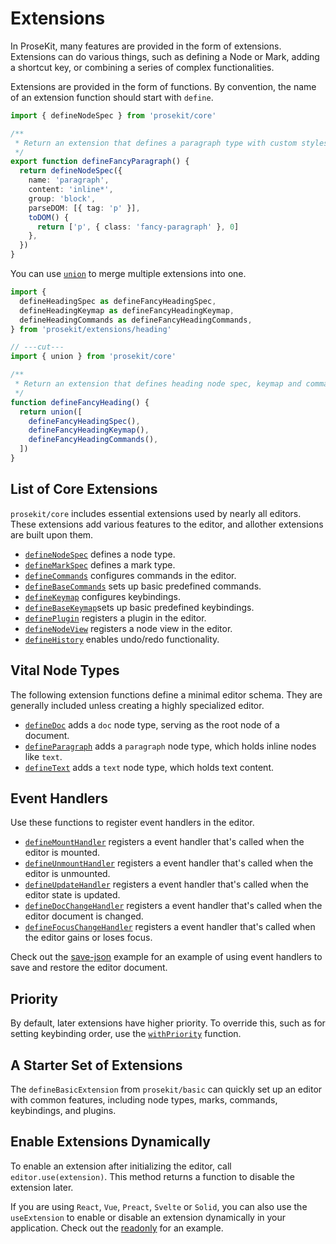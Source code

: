 # Extensions

In ProseKit, many features are provided in the form of extensions. Extensions can do various things, such as defining a Node or Mark, adding a shortcut key, or combining a series of complex functionalities.

Extensions are provided in the form of functions. By convention, the name of an extension function should start with `define`.

```ts twoslash
import { defineNodeSpec } from 'prosekit/core'

/**
 * Return an extension that defines a paragraph type with custom styles.
 */
export function defineFancyParagraph() {
  return defineNodeSpec({
    name: 'paragraph',
    content: 'inline*',
    group: 'block',
    parseDOM: [{ tag: 'p' }],
    toDOM() {
      return ['p', { class: 'fancy-paragraph' }, 0]
    },
  })
}
```

You can use [`union`] to merge multiple extensions into one.

```ts twoslash
import {
  defineHeadingSpec as defineFancyHeadingSpec,
  defineHeadingKeymap as defineFancyHeadingKeymap,
  defineHeadingCommands as defineFancyHeadingCommands,
} from 'prosekit/extensions/heading'

// ---cut---
import { union } from 'prosekit/core'

/**
 * Return an extension that defines heading node spec, keymap and commands.
 */
function defineFancyHeading() {
  return union([
    defineFancyHeadingSpec(),
    defineFancyHeadingKeymap(),
    defineFancyHeadingCommands(),
  ])
}
```

## List of Core Extensions

`prosekit/core` includes essential extensions used by nearly all editors. These
extensions add various features to the editor, and allother extensions are built
upon them.

- [`defineNodeSpec`] defines a node type.
- [`defineMarkSpec`] defines a mark type.
- [`defineCommands`] configures commands in the editor.
- [`defineBaseCommands`] sets up basic predefined commands.
- [`defineKeymap`] configures keybindings.
- [`defineBaseKeymap`]sets up basic predefined keybindings.
- [`definePlugin`] registers a plugin in the editor.
- [`defineNodeView`] registers a node view in the editor.
- [`defineHistory`] enables undo/redo functionality.

## Vital Node Types

The following extension functions define a minimal editor schema. They are
generally included unless creating a highly specialized editor.

- [`defineDoc`] adds a `doc` node type, serving as the root node of a document.
- [`defineParagraph`] adds a `paragraph` node type, which holds inline nodes like `text`.
- [`defineText`] adds a `text` node type, which holds text content.

## Event Handlers

Use these functions to register event handlers in the editor.

- [`defineMountHandler`] registers a event handler that's called when the editor is mounted.
- [`defineUnmountHandler`] registers a event handler that's called when the editor is unmounted.
- [`defineUpdateHandler`] registers a event handler that's called when the editor state is updated.
- [`defineDocChangeHandler`] registers a event handler that's called when the editor document is changed.
- [`defineFocusChangeHandler`] registers a event handler that's called when the editor gains or loses focus.

Check out the [save-json] example for an example of using event handlers to save and restore the editor document.

## Priority

By default, later extensions have higher priority. To override this, such as for setting keybinding order, use the [`withPriority`] function.

## A Starter Set of Extensions

The `defineBasicExtension` from `prosekit/basic` can quickly set up an editor with common features, including node types, marks, commands, keybindings, and plugins.

## Enable Extensions Dynamically

To enable an extension after initializing the editor, call `editor.use(extension)`. This method returns a function to disable the extension later.

If you are using `React`, `Vue`, `Preact`, `Svelte` or `Solid`, you can also use the `useExtension` to enable or disable an extension dynamically in your application. Check out the [readonly](/extensions/readonly) for an example.

<!-- Link references -->

[plugin]: https://prosemirror.net/docs/ref#state.Plugin_System
[node view]: https://prosemirror.net/docs/ref#view.NodeView
[input rule]: https://prosemirror.net/docs/ref#inputrules
[save-json]: /examples/save-json
[`defineNodeSpec`]: /references/core#defineNodeSpec
[`defineMarkSpec`]: /references/core#defineMarkSpec
[`defineCommands`]: /references/core#defineCommands
[`defineBaseCommands`]: /references/core#defineBaseCommands
[`defineKeymap`]: /references/core#defineKeymap
[`defineBaseKeymap`]: /references/core#defineBaseKeymap
[`definePlugin`]: /references/core#definePlugin
[`defineNodeView`]: /references/core#defineNodeView
[`defineInputRule`]: /references/core#defineInputRule
[`defineHistory`]: /references/core#defineHistory
[`defineDoc`]: /references/core#defineDoc
[`defineText`]: /references/core#defineText
[`defineParagraph`]: /references/core#defineParagraph
[`defineMountHandler`]: /references/core#defineMountHandler
[`defineUnmountHandler`]: /references/core#defineUnmountHandler
[`defineUpdateHandler`]: /references/core#defineUpdateHandler
[`defineDocChangeHandler`]: /references/core#defineDocChangeHandler
[`defineFocusChangeHandler`]: /references/core#defineFocusChangeHandler
[`withPriority`]: /references/core#withPriority
[`union`]: /references/core#union

